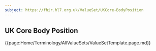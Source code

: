 ```yaml
---
subject: https://fhir.hl7.org.uk/ValueSet/UKCore-BodyPosition
---
```

## UK Core Body Position

{{page:Home/Terminology/AllValueSets/ValueSetTemplate.page.md}}